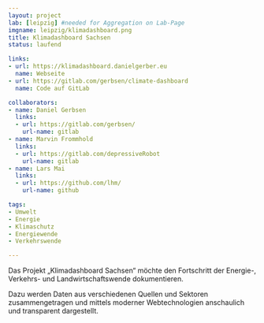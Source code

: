 ```yaml
---
layout: project
lab: [leipzig] #needed for Aggregation on Lab-Page
imgname: leipzig/klimadashboard.png
title: Klimadashboard Sachsen
status: laufend

links:
- url: https://klimadashboard.danielgerber.eu
  name: Webseite
- url: https://gitlab.com/gerbsen/climate-dashboard
  name: Code auf GitLab

collaborators:
- name: Daniel Gerbsen
  links:
  - url: https://gitlab.com/gerbsen/
    url-name: gitlab
- name: Marvin Frommhold
  links:
  - url: https://gitlab.com/depressiveRobot
    url-name: gitlab
- name: Lars Mai
  links:
  - url: https://github.com/lhm/
    url-name: github

tags:
- Umwelt
- Energie
- Klimaschutz
- Energiewende
- Verkehrswende

---
```


Das Projekt „Klimadashboard Sachsen“ möchte den Fortschritt der Energie-, Verkehrs- und Landwirtschaftswende dokumentieren.

Dazu werden Daten aus verschiedenen Quellen und Sektoren zusammengetragen und mittels moderner Webtechnologien anschaulich und transparent dargestellt.
